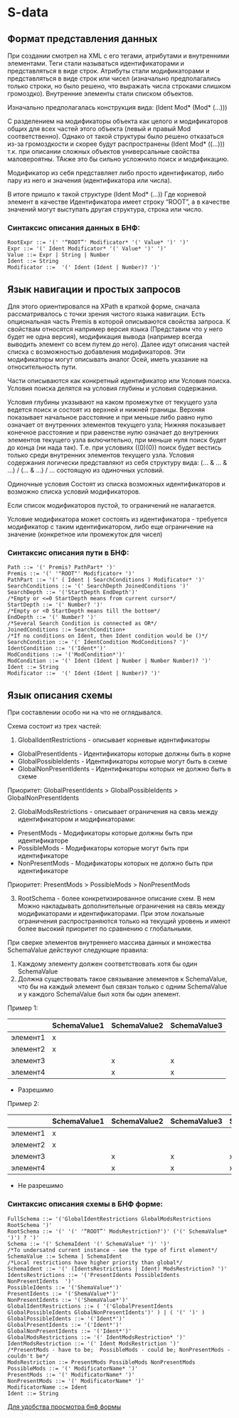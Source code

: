 # S-data

## Формат представления данных

При создании смотрел на XML с его тегами, атрибутами и внутренними элементами. Теги стали называться идентификаторами и представляться в виде строк. Атрибуты стали модификаторами  и представляться в виде строк или чисел (изначально предполагались только строки, но было решено, что выражать числа строками слишком громоздко). Внутренние элементы стали списком объектов.

Изначально предполагалась конструкция вида:
(Ident Mod* (Mod* (...)))

С разделением на модификаторы объекта как целого и модификаторов общих для всех частей этого объекта (левый и правый Mod соответственно). Однако от такой структуры было решено отказаться из-за громоздкости и скорее будут распространены  (Ident Mod* ((...))) т.к. при описании сложных объектов универсальные свойства маловероятны. ТАкже это бы сильно усложнило поиск и модификацию.

Модификатор из себя представляет либо просто идентификатор, либо пару из него и значения (идентификатора или числа).

В итоге пришло к такой структуре (Ident Mod* (...)) Где корневой элемент  в качестве Идентификатора имеет строку “ROOT”, а в качестве значений могут выступать другая структура, строка или число. 

### Синтаксис описания данных в БНФ:

    RootExpr ::= '(' '“ROOT”' Modificator* '(' Value* ')' ')'
    Expr ::= '(' Ident Modificator* '(' Value* ')' ')'
    Value ::= Expr | String | Number
    Ident ::= String
    Modificator ::=  '(' Ident (Ident | Number)? ')'



## Язык навигации и простых запросов

Для этого ориентировался на XPath в краткой форме, сначала рассматривалось с точки зрения чистого языка навигации. 
Есть опциональная часть Premis в которой описываются свойства запроса. К свойствам относятся например версия языка (Представим что у него будет не одна версия), модификация вывода (например всегда выводить элемент со всем путем до него). Далее идут описания частей списка с возможностью добавления модификаторов. Эти модификаторы могут описывать аналог Осей, иметь указание на относительность пути.

Части описываются как конкретный идентификатор или Условия поиска. Условия поиска делятся на условия глубины и условия содержания. 

Условия глубины указывают на каком промежутке от текущего узла ведется поиск и состоят из верхней и нижней границы. Верхняя показывает начальное расстояние и при меньше либо равно нулю означает от внутренних элементов текущего узла; Нижняя показывает конечное расстояние и при равенстве нулю означает до внутренних элементов текущего узла включительно, при меньше нуля поиск будет до конца (ни нада так). Т.е. при условиях ((0)(0)) поиск будет вестись только среди внутренних элементов текущего узла. 
Условия содержания логически представляют из себя структуру вида: (... & … & …) \/ (... & …) \/ … состоящую из одиночных условий.

Одиночные условия Состоят из списка возможных идентификаторов и возможно списка условий модификаторов.

Если список модификаторов пустой, то ограничений не налагается.

Условие модификатора может состоять из идентификатора - требуется модификатор с таким идентификатором,  либо еще ограничение на значение (конкретное или промежуток для чисел)

### Синтаксис описания пути в БНФ:

    Path ::= '(' Premis? PathPart* ')'
    Premis ::= '(' '"ROOT"' Modificator+ ')'
    PathPart ::= '(' ( Ident | SearchConditions ) Modificator* ')'
    SearchConditions ::= '(' SearchDepth JoinedConditions ')'
    SearchDepth ::= '('StartDepth EndDepth')'
    /*Empty or <=0 StartDepth means from current cursor*/
    StartDepth ::= '(' Number? ')'
    /*Empty or <0 StartDepth means till the bottom*/
    EndDepth ::= '(' Number? ')'
    /*Several Search Condition is connected as OR*/
    JoinedConditions ::= SearchCondition+ 
    /*If no conditions on Ident, then Ident condition would be ()*/ 
    SearchCondition ::= '(' IdentCondition ModConditions? ')'
    IdentCondition ::= '('Ident*')'
    ModConditions ::= '('ModCondition*')'
    ModCondition ::= '(' Ident (Ident | Number | Number Number)? ')'
    Ident ::= String
    Modificator ::=  '(' Ident (Ident | Number)? ')'


## Язык  описания схемы

При составлении особо ни на что не оглядывался.

Схема состоит из трех частей:

1. GlobalIdentRestrictions - описывает корневые идентификаторы
- GlobalPresentIdents - Идентификаторы которые должны быть в корне
- GlobalPossibleIdents  - Идентификаторы которые могут быть в схеме
- GlobalNonPresentIdents - Идентификаторы которых не должно быть в схеме

Приоритет: GlobalPresentIdents > GlobalPossibleIdents > GlobalNonPresentIdents 

2. GlobalModsRestrictions  - описывает ограничения на связь между идентификатором и модификаторами:
- PresentMods  - Модификаторы которые должны быть при идентификаторе
- PossibleMods  - Модификаторы которые могут быть при идентификаторе
- NonPresentMods  - Модификаторы которых не должно быть при идентификаторе

Приоритет: PresentMods > PossibleMods  > NonPresentMods

3. RootSchema - более конкретизированное описание схем. В нем Можно накладывать дополнительные ограничения на связь между модификаторами и идентификаторами. При этом локальные ограничения распространяются только на текущий уровень и имеют более высокий приоритет по сравнению с глобальными.

При сверке элементов внутреннего массива данных и множества SchemaValue действуют следующие правила:
1. Каждому элементу должен соответствовать хотя бы один SchemaValue
2. Должна существовать такое связывание элементов к SchemaValue, что бы на каждый элемент был связан только с одним SchemaValue и у каждого SchemaValue был хотя бы один элемент.

Пример 1:

|          | SchemaValue1 | SchemaValue2 | SchemaValue3 |
|----------|--------------|--------------|--------------|
| элемент1 | x            |              |              |
| элемент2 | x            |              |              |
| элемент3 |              | x            | x            |
| элемент4 |              | x            | x            |
- Разрешимо

Пример 2:

|          | SchemaValue1 | SchemaValue2 | SchemaValue3 | SchemaValue4 |
|----------|--------------|--------------|--------------|--------------|
| элемент1 | x            |              |              |              |
| элемент2 | x            |              |              |              |
| элемент3 |              | x            | x            | x            |
| элемент4 |              | x            | x            | x            |
- Не разрешимо

### Синтаксис описания схемы в БНФ форме:

    FullSchema ::= '('GlobalIdentRestrictions GlobalModsRestrictions RootSchema ')'
    RootSchema ::= '(' '(' '“ROOT”' ModsRestriction?')' ('(' SchemaValue* ')') ? ')'
    Schema ::= '(' SchemaIdent '(' SchemaValue* ')' ')'
    /*To undersatnd current instance - see the type of first element*/
    SchemaValue ::= Schema | SchemaIdent
    /*Local restrictions have higher priority than global*/
    SchemaIdent ::= '(' (IdentsRestrictions | Ident) ModsRestriction? ')'
    IdentsRestrictions ::= '('PresentIdents PossibleIdents NonPresentIdents  ')'
    PossibleIdents ::= '('ShemaValue*')'
    PresentIdents ::= '('ShemaValue*')'
    NonPresentIdents ::= '('ShemaValue*')'
    GlobalIdentRestrictions ::= ( '('GlobalPresentIdents GlobalPossibleIdents GlobalNonPresentIdents')' ) | ( '(' ')' )
    GlobalPossibleIdents ::= '('Ident*')'
    GlobalPresentIdents ::= '('Ident*')'
    GlobalNonPresentIdents ::= '('Ident*')'
    GlobalModsRestrictions ::= '(' IdentModsRestriction* ')'
    IdentModsRestriction ::= '(' Ident ModsRestriction ')'
    /*PresentMods - have to be;  PossibleMods - could be; NonPresentMods - couldn't be*/
    ModsRestriction ::= PresentMods PossibleMods NonPresentMods
    PossibleMods ::= '(' ModificatorName* ')'
    PresentMods ::= '(' ModificatorName* ')'
    NonPresentMods ::= '(' ModificatorName* ')'
    ModificatorName ::= Ident
    Ident ::= String

[Для удобства просмотра бнф формы](https://www.bottlecaps.de/rr/ui)
